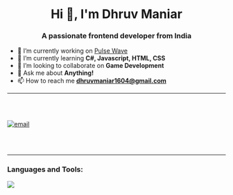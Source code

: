 <h1 align="center">Hi 👋, I'm Dhruv Maniar</h1>
<h3 align="center">A passionate frontend developer from India</h3>

- 🔭 I’m currently working on [Pulse Wave](abc.com)
- 🌱 I’m currently learning **C#, Javascript, HTML, CSS**
- 👯 I’m looking to collaborate on **Game Development**
- 💬 Ask me about **Anything!**
- 📫 How to reach me **dhruvmaniar1604@gmail.com**

<hr></hr>

<br></br>
 
<p align="left">
  <a href="mailto:dhruvmaniar1604@gmail.com">
    <img src="https://img.shields.io/badge/Email-Dhruv%20Maniar-red?style=for-the-badge&logo=gmail&logoColor=white" alt="email" />
  </a>
</p>

<br></br>

<hr></hr>

<p align="left">
<!-- You can add social icons here if needed -->
</p>

<h3 align="left">Languages and Tools:</h3>

<p align="left">
  <img src="https://skillicons.dev/icons?i=blender,cs,css,html,illustrator,js,photoshop,python,unity" />
</p>
